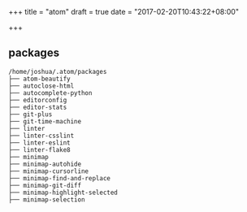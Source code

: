 +++
title = "atom"
draft = true
date = "2017-02-20T10:43:22+08:00"

+++

## packages
```
/home/joshua/.atom/packages
├── atom-beautify
├── autoclose-html
├── autocomplete-python
├── editorconfig
├── editor-stats
├── git-plus
├── git-time-machine
├── linter
├── linter-csslint
├── linter-eslint
├── linter-flake8
├── minimap
├── minimap-autohide
├── minimap-cursorline
├── minimap-find-and-replace
├── minimap-git-diff
├── minimap-highlight-selected
├── minimap-selection
```